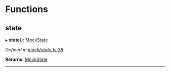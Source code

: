 

# Functions

<a id="state"></a>

##  state

▸ **state**(): [MockState](_mock_types_d_.md#mockstate)

*Defined in [mock/state.ts:38](https://github.com/polkadot-js/api/blob/f5948fe/packages/rpc-provider/src/mock/state.ts#L38)*

**Returns:** [MockState](_mock_types_d_.md#mockstate)

___

